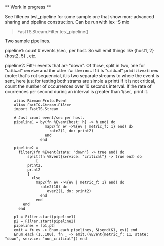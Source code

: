 ** Work in progress **

See filter.ex  test_pipeline for some sample one that show more advanced sharing and pipeline construction.
Can be run with
iex -S mix
> FastTS.Stream.Filter.test_pipeline()


Two sample pipelines.

pipeline1:
count # events /sec ,  per host. So will emit things like  {host1, 2}  {host2, 5}   , etc.

pipeline2:
Filter events that are "down".  Of those, split in two, one for "critical" service and the other for the rest.
If it is "critical"  print it two times (note: that's not sequencial, it is two separate streams to where the event is sent,
here just for testing both strams are simple a print)
If it is not critical, count the number of occurrences over 10 seconds interval.  If the rate of ocurrences per second during
an interval is greater than 1/sec,  print it.

```
    alias RiemannProto.Event
    alias FastTS.Stream.Filter
    import FastTS.Stream

    # Just count event/sec per host. 
    pipeline1 = by(fn %Event{host: h} -> h end) do
                  map2(fn ev ->%{ev | metric_f: 1} end) do
                    rate2(1, do: print2)
                  end
                end

    pipeline2 = 
      filter2(fn %Event{state: "down"} -> true end) do
	      split(fn %Event{service: "critical"} -> true end) do
		  	  [
          print2,
          print2
          ]
		    else
	    	  map2(fn ev ->%{ev | metric_f: 1} end) do
		        rate2(10) do
			       over2(1, do: print2)
		        end
		      end
        end
      end

    p1 = Filter.start(pipeline1)   
    p2 = Filter.start(pipeline2)   
    pipelines = [p1,p2]
    emit = fn ev -> Enum.each pipelines, &(send(&1, ev)) end
    Enum.each (1..100), fn _ -> emit.(%Event{metric_f: 11, state: "down", service: "non_critical"}) end  
```


